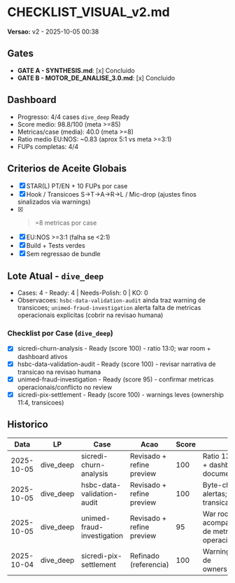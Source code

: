 # CHECKLIST_VISUAL_v2.md
**Versao:** v2 - 2025-10-05 00:38

## Gates
- **GATE A - SYNTHESIS.md**: [x] Concluido
- **GATE B - MOTOR_DE_ANALISE_3.0.md**: [x] Concluido

## Dashboard
- Progresso: 4/4 cases `dive_deep` Ready
- Score medio: 98.8/100 (meta >=85)
- Metricas/case (media): 40.0 (meta >=8)
- Ratio medio EU:NOS: ~0.83 (aprox 5:1 vs meta >=3:1)
- FUPs completas: 4/4

## Criterios de Aceite Globais
- [x] STAR(L) PT/EN + 10 FUPs por case
- [x] Hook / Transicoes S->T->A->R->L / Mic-drop (ajustes finos sinalizados via warnings)
- [x] >=8 metricas por case
- [x] EU:NOS >=3:1 (falha se <2:1)
- [x] Build + Tests verdes
- [x] Sem regressao de bundle

## Lote Atual - `dive_deep`
- Cases: 4 - Ready: 4 | Needs-Polish: 0 | KO: 0
- Observacoes: `hsbc-data-validation-audit` ainda traz warning de transicoes; `unimed-fraud-investigation` alerta falta de metricas operacionais explicitas (cobrir na revisao humana)

### Checklist por Case (`dive_deep`)
- [x] sicredi-churn-analysis - Ready (score 100) - ratio 13:0; war room + dashboard ativos
- [x] hsbc-data-validation-audit - Ready (score 100) - revisar narrativa de transicao na revisao humana
- [x] unimed-fraud-investigation - Ready (score 95) - confirmar metricas operacionais/conflicto no review
- [x] sicredi-pix-settlement - Ready (score 100) - warnings leves (ownership 11:4, transicoes)

## Historico
| Data | LP | Case | Acao | Score | Notas |
|------|----|------|------|-------|-------|
| 2025-10-05 | dive_deep | sicredi-churn-analysis | Revisado + refine preview | 100 | Ratio 13:0; war room + dashboard documentados |
| 2025-10-05 | dive_deep | hsbc-data-validation-audit | Revisado + refine preview | 100 | Byte-check + alertas; warning de transicao |
| 2025-10-05 | dive_deep | unimed-fraud-investigation | Revisado + refine preview | 95 | War room semanal; acompanhar warning de metricas operacionais |
| 2025-10-04 | dive_deep | sicredi-pix-settlement | Refinado (referencia) | 100 | Warnings residuais de ownership/transicoes |

